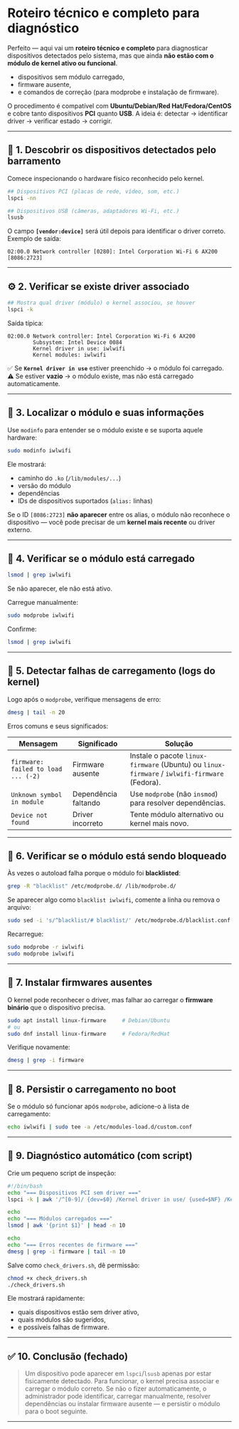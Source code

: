 # **Roteiro técnico e completo para diagnóstico**

Perfeito — aqui vai um **roteiro técnico e completo** para diagnosticar dispositivos detectados pelo sistema, mas que ainda **não estão com o módulo de kernel ativo ou funcional**.

* dispositivos sem módulo carregado,
* firmware ausente,
* e comandos de correção (para modprobe e instalação de firmware).

O procedimento é compatível com **Ubuntu/Debian/Red Hat/Fedora/CentOS** e cobre tanto dispositivos **PCI** quanto **USB**.
A ideia é: detectar → identificar driver → verificar estado → corrigir.

---

## 🧭 **1. Descobrir os dispositivos detectados pelo barramento**

Comece inspecionando o hardware físico reconhecido pelo kernel.

```bash
## Dispositivos PCI (placas de rede, vídeo, som, etc.)
lspci -nn

## Dispositivos USB (câmeras, adaptadores Wi-Fi, etc.)
lsusb
```

O campo **`[vendor:device]`** será útil depois para identificar o driver correto.
Exemplo de saída:

```
02:00.0 Network controller [0280]: Intel Corporation Wi-Fi 6 AX200 [8086:2723]
```

---

## ⚙️ **2. Verificar se existe driver associado**

```bash
## Mostra qual driver (módulo) o kernel associou, se houver
lspci -k
```

Saída típica:

```
02:00.0 Network controller: Intel Corporation Wi-Fi 6 AX200
        Subsystem: Intel Device 0084
        Kernel driver in use: iwlwifi
        Kernel modules: iwlwifi
```

✅ Se **`Kernel driver in use`** estiver preenchido → o módulo foi carregado.
⚠️ Se estiver **vazio** → o módulo existe, mas não está carregado automaticamente.

---

## 🔎 **3. Localizar o módulo e suas informações**

Use `modinfo` para entender se o módulo existe e se suporta aquele hardware:

```bash
sudo modinfo iwlwifi
```

Ele mostrará:

* caminho do `.ko` (`/lib/modules/...`)
* versão do módulo
* dependências
* IDs de dispositivos suportados (`alias:` linhas)

Se o ID `[8086:2723]` **não aparecer** entre os alias, o módulo não reconhece o dispositivo — você pode precisar de um **kernel mais recente** ou driver externo.

---

## 🧩 **4. Verificar se o módulo está carregado**

```bash
lsmod | grep iwlwifi
```

Se não aparecer, ele não está ativo.

Carregue manualmente:

```bash
sudo modprobe iwlwifi
```

Confirme:

```bash
lsmod | grep iwlwifi
```

---

## 📡 **5. Detectar falhas de carregamento (logs do kernel)**

Logo após o `modprobe`, verifique mensagens de erro:

```bash
dmesg | tail -n 20
```

Erros comuns e seus significados:

| Mensagem                            | Significado          | Solução                                                                                       |
| ----------------------------------- | -------------------- | --------------------------------------------------------------------------------------------- |
| `firmware: failed to load ... (-2)` | Firmware ausente     | Instale o pacote `linux-firmware` (Ubuntu) ou `linux-firmware` / `iwlwifi-firmware` (Fedora). |
| `Unknown symbol in module`          | Dependência faltando | Use `modprobe` (não `insmod`) para resolver dependências.                                     |
| `Device not found`                  | Driver incorreto     | Tente módulo alternativo ou kernel mais novo.                                                 |

---

## 🧰 **6. Verificar se o módulo está sendo bloqueado**

Às vezes o autoload falha porque o módulo foi **blacklisted**:

```bash
grep -R "blacklist" /etc/modprobe.d/ /lib/modprobe.d/
```

Se aparecer algo como `blacklist iwlwifi`, comente a linha ou remova o arquivo:

```bash
sudo sed -i 's/^blacklist/# blacklist/' /etc/modprobe.d/blacklist.conf
```

Recarregue:

```bash
sudo modprobe -r iwlwifi
sudo modprobe iwlwifi
```

---

## 🔐 **7. Instalar firmwares ausentes**

O kernel pode reconhecer o driver, mas falhar ao carregar o **firmware binário** que o dispositivo precisa.

```bash
sudo apt install linux-firmware     # Debian/Ubuntu
# ou
sudo dnf install linux-firmware     # Fedora/RedHat
```

Verifique novamente:

```bash
dmesg | grep -i firmware
```

---

## 🧩 **8. Persistir o carregamento no boot**

Se o módulo só funcionar após `modprobe`, adicione-o à lista de carregamento:

```bash
echo iwlwifi | sudo tee -a /etc/modules-load.d/custom.conf
```

---

## 🧠 **9. Diagnóstico automático (com script)**

Crie um pequeno script de inspeção:

```bash
#!/bin/bash
echo "=== Dispositivos PCI sem driver ==="
lspci -k | awk '/^[0-9]/ {dev=$0} /Kernel driver in use/ {used=$NF} /Kernel modules/ {mod=$NF; if (used=="") print dev "\n -> Possível módulo: " mod "\n"}'

echo
echo "=== Módulos carregados ==="
lsmod | awk '{print $1}' | head -n 10

echo
echo "=== Erros recentes de firmware ==="
dmesg | grep -i firmware | tail -n 10
```

Salve como `check_drivers.sh`, dê permissão:

```bash
chmod +x check_drivers.sh
./check_drivers.sh
```

Ele mostrará rapidamente:

* quais dispositivos estão sem driver ativo,
* quais módulos são sugeridos,
* e possíveis falhas de firmware.

---

## ✅ **10. Conclusão (fechado)**

> Um dispositivo pode aparecer em `lspci`/`lsusb` apenas por estar fisicamente detectado.
> Para funcionar, o kernel precisa associar e carregar o módulo correto.
> Se não o fizer automaticamente, o administrador pode identificar, carregar manualmente, resolver dependências ou instalar firmware ausente — e persistir o módulo para o boot seguinte.

---